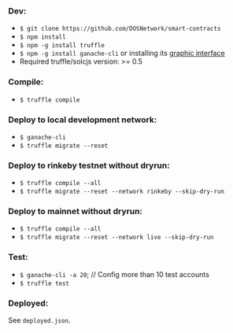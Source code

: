 ### Dev:
- `$ git clone https://github.com/DOSNetwork/smart-contracts`
- `$ npm install`
- `$ npm -g install truffle`
- `$ npm -g install ganache-cli` or installing its [graphic interface](https://truffleframework.com/ganache)
- Required truffle/solcjs version: >= 0.5

### Compile:
- `$ truffle compile`

### Deploy to local development network:
- `$ ganache-cli`
- `$ truffle migrate --reset`


### Deploy to rinkeby testnet without dryrun:
- `$ truffle compile --all`
- `$ truffle migrate --reset --network rinkeby --skip-dry-run`


### Deploy to mainnet without dryrun:
- `$ truffle compile --all`
- `$ truffle migrate --reset --network live --skip-dry-run`


### Test:
- `$ ganache-cli -a 20`; // Config more than 10 test accounts 
- `$ truffle test`

### Deployed:
See `deployed.json`.
